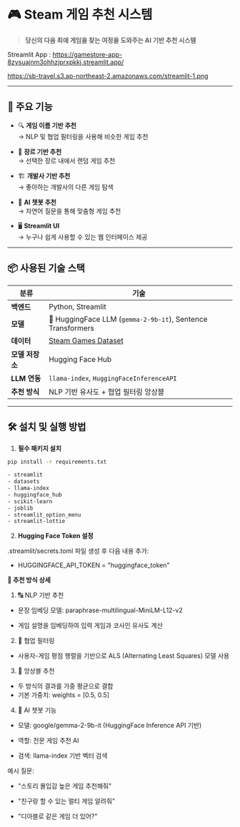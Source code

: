 # 🎮 Steam 게임 추천 시스템

> **당신의 다음 최애 게임을 찾는 여정을 도와주는 AI 기반 추천 시스템**

Streamlit App : https://gamestore-app-8zysuajnm3ohhzjprxpkkj.streamlit.app/


https://sb-travel.s3.ap-northeast-2.amazonaws.com/streamlit-1.png










---

## 🧠 주요 기능

- 🔍 **게임 이름 기반 추천**  
  → NLP 및 협업 필터링을 사용해 비슷한 게임 추천

- 🎲 **장르 기반 추천**  
  → 선택한 장르 내에서 랜덤 게임 추천

- 🏗️ **개발사 기반 추천**  
  → 좋아하는 개발사의 다른 게임 탐색

- 🤖 **AI 챗봇 추천**  
  → 자연어 질문을 통해 맞춤형 게임 추천

- 🖥️ **Streamlit UI**  
  → 누구나 쉽게 사용할 수 있는 웹 인터페이스 제공

---

## 📦 사용된 기술 스택

| 분류      | 기술 |
|-----------|------|
| **백엔드** | Python, Streamlit |
| **모델**   | 🤗 HuggingFace LLM (`gemma-2-9b-it`), Sentence Transformers |
| **데이터** | [Steam Games Dataset](https://huggingface.co/datasets/swamysharavana/steam_games.csv) |
| **모델 저장소** | Hugging Face Hub |
| **LLM 연동** | `llama-index`, `HuggingFaceInferenceAPI` |
| **추천 방식** | NLP 기반 유사도 + 협업 필터링 앙상블 |

---

## 🛠️ 설치 및 실행 방법

1. **필수 패키지 설치**

```bash
pip install -r requirements.txt

- streamlit
- datasets
- llama-index
- huggingface_hub
- scikit-learn
- joblib
- streamlit_option_menu
- streamlit-lottie
```


2. **Hugging Face Token 설정**

.streamlit/secrets.toml 파일 생성 후 다음 내용 추가:
 - HUGGINGFACE_API_TOKEN = "huggingface_token"



**🧠 추천 방식 상세**
1. 🔠 NLP 기반 추천
- 문장 임베딩 모델: paraphrase-multilingual-MiniLM-L12-v2

- 게임 설명을 임베딩하여 입력 게임과 코사인 유사도 계산

2. 👥 협업 필터링
- 사용자-게임 평점 행렬을 기반으로 ALS (Alternating Least Squares) 모델 사용

3. 🔀 앙상블 추천
- 두 방식의 결과를 가중 평균으로 결합
- 기본 가중치: weights = [0.5, 0.5]

4. 🤖 AI 챗봇 기능
- 모델: google/gemma-2-9b-it (HuggingFace Inference API 기반)

- 역할: 전문 게임 추천 AI

- 검색: llama-index 기반 벡터 검색

예시 질문:

- "스토리 몰입감 높은 게임 추천해줘"

- "친구랑 할 수 있는 멀티 게임 알려줘"

- "디아블로 같은 게임 더 있어?"








